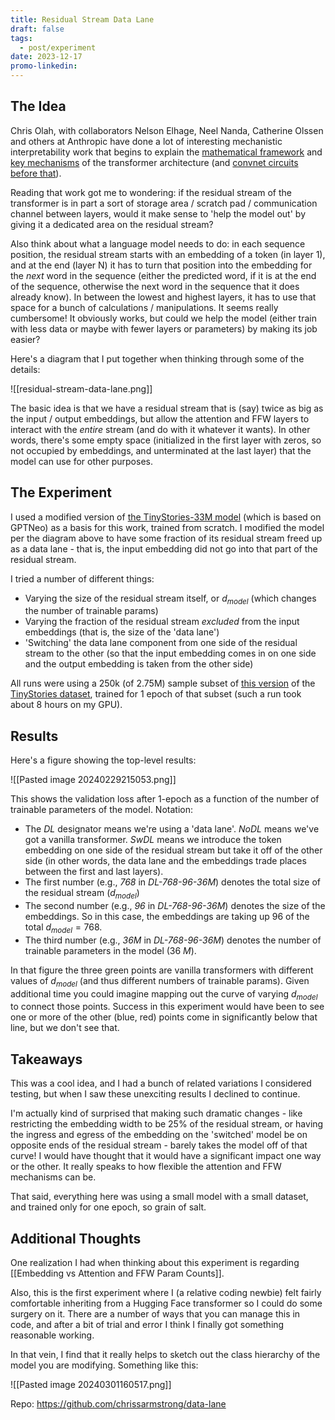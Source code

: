 ```yaml
---
title: Residual Stream Data Lane
draft: false
tags:
  - post/experiment
date: 2023-12-17
promo-linkedin:
---
```

## The Idea

Chris Olah, with collaborators Nelson Elhage, Neel Nanda, Catherine Olssen and others at Anthropic have done a lot of interesting mechanistic interpretability work that begins to explain the [mathematical framework](https://transformer-circuits.pub/2021/framework/index.html) and [key mechanisms](https://transformer-circuits.pub/2022/in-context-learning-and-induction-heads/index.html) of the transformer architecture (and [convnet circuits before that](https://distill.pub/2020/circuits/)).

Reading that work got me to wondering: if the residual stream of the transformer is in part a sort of storage area / scratch pad / communication channel between layers, would it make sense to 'help the model out' by giving it a dedicated area on the residual stream?

Also think about what a language model needs to do: in each sequence position, the residual stream starts with an embedding of a token (in layer 1), and at the end (layer N) it has to turn that position into the embedding for the *next* word in the sequence (either the predicted word, if it is at the end of the sequence, otherwise the next word in the sequence that it does already know). In between the lowest and highest layers, it has to use that space for a bunch of calculations / manipulations. It seems really cumbersome! It obviously works, but could we help the model (either train with less data or maybe with fewer layers or parameters) by making its job easier?

Here's a diagram that I put together when thinking through some of the details:

![[residual-stream-data-lane.png]]

The basic idea is that we have a residual stream that is (say) twice as big as the input / output embeddings, but allow the attention and FFW layers to interact with the *entire* stream (and do with it whatever it wants). In other words, there's some empty space (initialized in the first layer with zeros, so not occupied by embeddings, and unterminated at the last layer) that the model can use for other purposes.

## The Experiment

I used a modified version of [the TinyStories-33M model](https://huggingface.co/roneneldan/TinyStories-33M) (which is based on GPTNeo) as a basis for this work, trained from scratch. I modified the model per the diagram above to have some fraction of its residual stream freed up as a data lane - that is, the input embedding did not go into that part of the residual stream.

I tried a number of different things:
- Varying the size of the residual stream itself, or $d_{model}$ (which changes the number of trainable params)
- Varying the fraction of the residual stream *excluded* from the input embeddings (that is, the size of the 'data lane')
- 'Switching' the data lane component from one side of the residual stream to the other (so that the input embedding comes in on one side and the output embedding is taken from the other side)

All runs were using a 250k (of 2.75M) sample subset of [this version](https://huggingface.co/datasets/skeskinen/TinyStories-GPT4) of the [TinyStories dataset](https://huggingface.co/datasets/roneneldan/TinyStories), trained for 1 epoch of that subset (such a run took about 8 hours on my GPU).
## Results

Here's a figure showing the top-level results:

![[Pasted image 20240229215053.png]]

This shows the validation loss after 1-epoch as a function of the number of trainable parameters of the model. Notation:
- The *DL* designator means we're using a 'data lane'. *NoDL* means we've got a vanilla transformer. *SwDL* means we introduce the token embedding on one side of the residual stream but take it off of the other side (in other words, the data lane and the embeddings trade places between the first and last layers).
- The first number (e.g.,  *768* in *DL-768-96-36M*) denotes the total size of the residual stream ($d_{model}$)
- The second number (e.g.,  *96* in *DL-768-96-36M*) denotes the size of the embeddings. So in this case, the embeddings are taking up $96$ of the total $d_{model}=768$.
- The third number (e.g.,  *36M* in *DL-768-96-36M*) denotes the number of trainable parameters in the model ($36\ M$).

In that figure the three green points are vanilla transformers with different values of $d_{model}$ (and thus different numbers of trainable params). Given additional time you could imagine mapping out the curve of varying $d_{model}$ to connect those points. Success in this experiment would have been to see one or more of the other (blue, red) points come in significantly below that line, but we don't see that.

## Takeaways

This was a cool idea, and I had a bunch of related variations I considered testing, but when I saw these unexciting results I declined to continue.

I'm actually kind of surprised that making such dramatic changes - like restricting the embedding width to be 25% of the residual stream, or having the ingress and egress of the embedding on the 'switched' model be on opposite ends of the residual stream - barely takes the model off of that curve! I would have thought that it would have a significant impact one way or the other. It really speaks to how flexible the attention and FFW mechanisms can be.

That said, everything here was using a small model with a small dataset, and trained only for one epoch, so grain of salt.

## Additional Thoughts

One realization I had when thinking about this experiment is regarding [[Embedding vs Attention and FFW Param Counts]].

Also, this is the first experiment where I (a relative coding newbie) felt fairly comfortable inheriting from a Hugging Face transformer so I could do some surgery on it. There are a number of ways that you can manage this in code, and after a bit of trial and error I think I finally got something reasonable working.

In that vein, I find that it really helps to sketch out the class hierarchy of the model you are modifying. Something like this:

![[Pasted image 20240301160517.png]]

Repo: https://github.com/chrissarmstrong/data-lane
